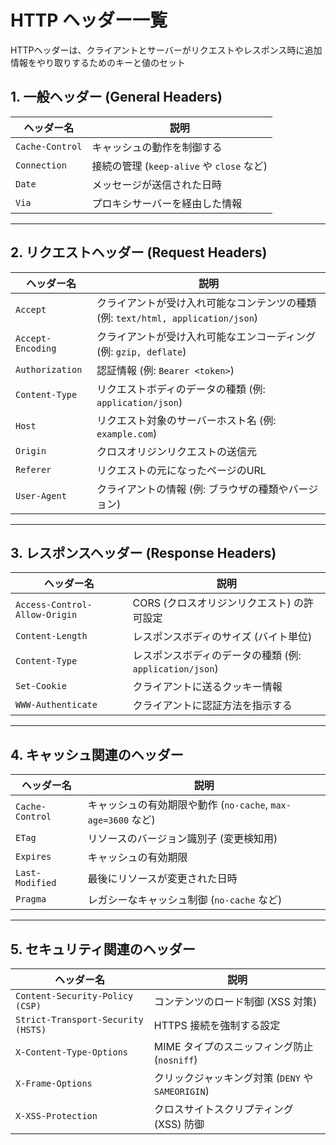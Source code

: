 # HTTP ヘッダー一覧

HTTPヘッダーは、クライアントとサーバーがリクエストやレスポンス時に追加情報をやり取りするためのキーと値のセット

## **1. 一般ヘッダー (General Headers)**
| ヘッダー名 | 説明 |
|---|---|
| `Cache-Control` | キャッシュの動作を制御する |
| `Connection` | 接続の管理 (`keep-alive` や `close` など) |
| `Date` | メッセージが送信された日時 |
| `Via` | プロキシサーバーを経由した情報 |

---

## **2. リクエストヘッダー (Request Headers)**
| ヘッダー名 | 説明 |
|---|---|
| `Accept` | クライアントが受け入れ可能なコンテンツの種類 (例: `text/html, application/json`) |
| `Accept-Encoding` | クライアントが受け入れ可能なエンコーディング (例: `gzip, deflate`) |
| `Authorization` | 認証情報 (例: `Bearer <token>`) |
| `Content-Type` | リクエストボディのデータの種類 (例: `application/json`) |
| `Host` | リクエスト対象のサーバーホスト名 (例: `example.com`) |
| `Origin` | クロスオリジンリクエストの送信元 |
| `Referer` | リクエストの元になったページのURL |
| `User-Agent` | クライアントの情報 (例: ブラウザの種類やバージョン) |

---

## **3. レスポンスヘッダー (Response Headers)**
| ヘッダー名 | 説明 |
|---|---|
| `Access-Control-Allow-Origin` | CORS (クロスオリジンリクエスト) の許可設定 |
| `Content-Length` | レスポンスボディのサイズ (バイト単位) |
| `Content-Type` | レスポンスボディのデータの種類 (例: `application/json`) |
| `Set-Cookie` | クライアントに送るクッキー情報 |
| `WWW-Authenticate` | クライアントに認証方法を指示する |

---

## **4. キャッシュ関連のヘッダー**
| ヘッダー名 | 説明 |
|---|---|
| `Cache-Control` | キャッシュの有効期限や動作 (`no-cache`, `max-age=3600` など) |
| `ETag` | リソースのバージョン識別子 (変更検知用) |
| `Expires` | キャッシュの有効期限 |
| `Last-Modified` | 最後にリソースが変更された日時 |
| `Pragma` | レガシーなキャッシュ制御 (`no-cache` など) |

---

## **5. セキュリティ関連のヘッダー**
| ヘッダー名 | 説明 |
|---|---|
| `Content-Security-Policy (CSP)` | コンテンツのロード制御 (XSS 対策) |
| `Strict-Transport-Security (HSTS)` | HTTPS 接続を強制する設定 |
| `X-Content-Type-Options` | MIME タイプのスニッフィング防止 (`nosniff`) |
| `X-Frame-Options` | クリックジャッキング対策 (`DENY` や `SAMEORIGIN`) |
| `X-XSS-Protection` | クロスサイトスクリプティング (XSS) 防御 |

